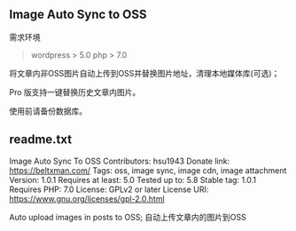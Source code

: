 ## Image Auto Sync to OSS
需求环境

> wordpress > 5.0
> php > 7.0

将文章内非OSS图片自动上传到OSS并替换图片地址，清理本地媒体库(可选)；

Pro 版支持一键替换历史文章内图片。

使用前请备份数据库。

## readme.txt
Image Auto Sync To OSS
Contributors: hsu1943
Donate link: https://beltxman.com/
Tags: oss, image sync, image cdn, image attachment
Version: 1.0.1
Requires at least: 5.0
Tested up to: 5.8
Stable tag: 1.0.1
Requires PHP: 7.0
License: GPLv2 or later
License URI: https://www.gnu.org/licenses/gpl-2.0.html

Auto upload images in posts to OSS;
自动上传文章内的图片到OSS
